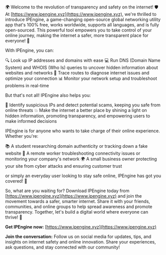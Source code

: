 🌍️ Welcome to the revolution of transparency and safety on the internet! 🛡️ At [https://www.ipengine.xyz](https://www.ipengine.xyz), we're thrilled to introduce IPEngine, a game-changing open-source global networking utility app that's 100% free, works worldwide, supports all languages, and is fully open-sourced. This powerful tool empowers you to take control of your online journey, making the internet a safer, more transparent place for everyone! 📡

With IPEngine, you can:

🔍️ Look up IP addresses and domains with ease
💻 Run DNS (Domain Name System) and WHOIS (Who Is) queries to uncover hidden information about websites and networks
📍️ Trace routes to diagnose internet issues and optimize your connection
📊 Monitor your network setup and troubleshoot problems in real-time

But that's not all! IPEngine also helps you:

🚨 Identify suspicious IPs and detect potential scams, keeping you safe from online threats
💥 Make the internet a better place by shining a light on hidden information, promoting transparency, and empowering users to make informed decisions

IPEngine is for anyone who wants to take charge of their online experience. Whether you're:

📚 A student researching domain authenticity or tracking down a fake website
💼 A remote worker troubleshooting connectivity issues or monitoring your company's network
🌍️ A small business owner protecting your site from cyber attacks and ensuring customer trust

or simply an everyday user looking to stay safe online, IPEngine has got you covered! 🚀

So, what are you waiting for? Download IPEngine today from [https://www.ipengine.xyz](https://www.ipengine.xyz) and join the movement towards a safer, smarter internet. Share it with your friends, communities, and online groups to help spread awareness and promote transparency. Together, let's build a digital world where everyone can thrive! 🌟

**Get IPEngine now:** [https://www.ipengine.xyz](https://www.ipengine.xyz)

**Join the conversation:** Follow us on social media for updates, tips, and insights on internet safety and online innovation. Share your experiences, ask questions, and stay connected with our community!
